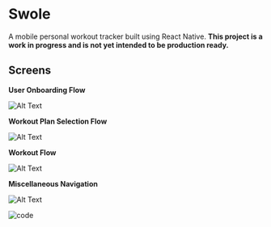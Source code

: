 Swole 
============
A mobile personal workout tracker built using React Native.
**This project is a work in progress and is not yet intended to be production ready.**

## Screens
**User Onboarding Flow**

![Alt Text](https://drive.google.com/uc?export=view&id=1GgF3EsxyoajeaXGlnONHJBcJH0ysNcWq) <!-- .element  width="300" -->

**Workout Plan Selection Flow**

![Alt Text](https://drive.google.com/uc?export=view&id=1gJJ-3ZEL2gHGVGBttrqdI1feLAGXMzZ4) <!-- .element  width="300" -->

  **Workout Flow**

  ![Alt Text](https://drive.google.com/uc?export=view&id=10_VmvekPAl0im7pt6ZVIHuv5DXRLldtO) <!-- .element  width="300" -->

  **Miscellaneous Navigation** 

![Alt Text](https://drive.google.com/uc?export=view&id=1PHZ6FljeURfgKMItGzLG9shENCjxX7eh) <!-- .element  width="300" -->






  

![code](https://upload.wikimedia.org/wikipedia/commons/thumb/e/ee/Gadus_morhua_Cod-2b-Atlanterhavsparken-Norway.JPG/720px-Gadus_morhua_Cod-2b-Atlanterhavsparken-Norway.JPG)